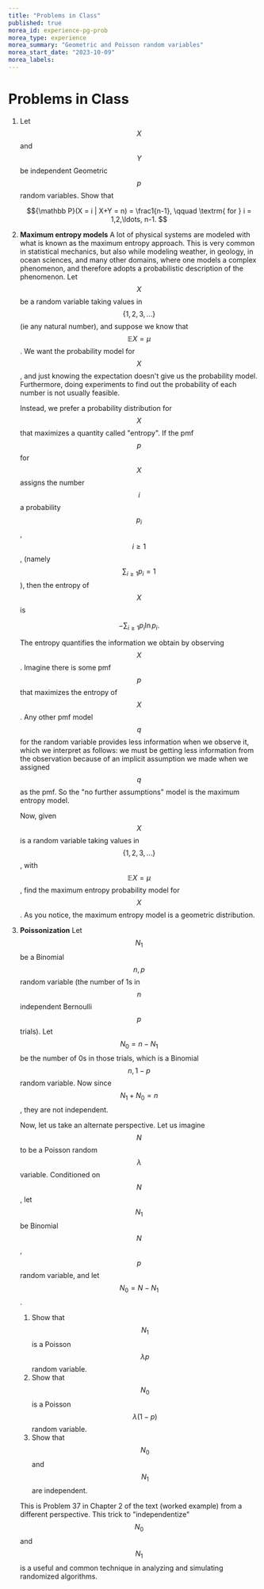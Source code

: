 ```yaml
---
title: "Problems in Class"
published: true
morea_id: experience-pg-prob
morea_type: experience
morea_summary: "Geometric and Poisson random variables"
morea_start_date: "2023-10-09"
morea_labels:
---
```


# Problems in Class

1. Let $$X$$ and $$Y$$ be independent Geometric $$p$$ random variables. Show that 

	$${\mathbb P}(X = i | X+Y = n) = \frac1{n-1}, \qquad \textrm{ for } i = 1,2,\ldots, n-1. $$
	
2. **Maximum entropy models** A lot of physical systems are modeled
   with what is known as the maximum entropy approach. This is very
   common in statistical mechanics, but also while modeling weather,
   in geology, in ocean sciences, and many other domains, where one
   models a complex phenomenon, and therefore adopts a probabilistic
   description of the phenomenon. Let $$X$$ be a random variable
   taking values in $$\{1,2,3, \ldots\}$$ (ie any natural number), and
   suppose we know that $${\mathbb E} X = \mu$$. We want the probability model
   for $$X$$, and just knowing the expectation doesn't give us the
   probability model. Furthermore, doing experiments to find out the
   probability of each number is not usually feasible.

   Instead, we prefer a probability distribution for $$X$$ that
   maximizes a quantity called "entropy". If the pmf $$p$$ for $$X$$
   assigns the number $$i$$ a probability $$p_i$$, $$i\ge 1$$, (namely
   $$\sum_{i\ge 1} p_i =1 $$), then the entropy of $$X$$ is

    $$ - \sum_{i\ge 1} p_i \ln p_i. $$

   The entropy quantifies the information we obtain by observing
   $$X$$.  Imagine there is some pmf $$p$$ that maximizes the entropy
   of $$X$$.  Any other pmf model $$q$$ for the random variable
   provides less information when we observe it, which we interpret as
   follows: we must be getting less information from the observation
   because of an implicit assumption we made when we assigned $$q$$ as
   the pmf. So the "no further assumptions" model is the maximum
   entropy model.

   Now, given $$X$$ is a random variable taking values in
   $$\{1,2,3,\ldots\}$$, with $${\mathbb E} X = \mu$$, find the maximum entropy
   probability model for $$X$$.  As you notice, the maximum entropy
   model is a geometric distribution.

3. **Poissonization** Let $$N_1$$ be a Binomial $$n, p$$ random
   variable (the number of 1s in $$n$$ independent Bernoulli $$p$$
   trials). Let $$N_0 = n-N_1$$ be the number of 0s in those trials,
   which is a Binomial $$n, 1-p$$ random variable. Now since
   $$N_1+N_0=n$$, they are not independent.
   
   Now, let us take an alternate perspective. Let us imagine $$N$$ to
   be a Poisson random $$\lambda$$ variable. Conditioned on $$N$$, let
   $$N_1$$ be Binomial $$N$$, $$p$$ random variable, and let $$N_0= N-N_1$$. 
   
   1. Show that $$N_1$$ is a Poisson $$\lambda p$$ random variable.
   2. Show that $$N_0$$ is a Poisson $$\lambda (1-p)$$ random variable.
   3. Show that $$N_0$$ and $$N_1$$ are independent. 
   
   This is Problem 37 in Chapter 2 of the text (worked example) from a
   different perspective. This trick to "independentize" $$N_0$$ and
   $$N_1$$ is a useful and common technique in analyzing and
   simulating randomized algorithms.



    
